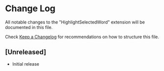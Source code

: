 # Change Log

All notable changes to the "HighlightSelectedWord" extension will be documented in this file.

Check [Keep a Changelog](http://keepachangelog.com/) for recommendations on how to structure this file.

## [Unreleased]

- Initial release